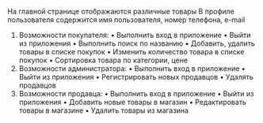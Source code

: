 На главной странице отображаются различные товары
В профиле пользователя содержится имя пользователя, номер телефона, e-mail
1.	Возможности покупателя:
•	Выполнить вход в приложение
•	Выйти из приложения
•	Выполнить поиск по названию
•	Добавить, удалить товары в списке покупок
•	Изменить количество товара в списке покупок
•	Сортировка товара по категории, цене
2.	Возможности администратора:
•	Выполнить вход в приложение
•	Выйти из приложения
•	Регистрировать новых продавцов
•	Удалять продавцов
3.	Возможности продавца:
•	Выполнить вход в приложение
•	Выйти из приложения
•	Добавить новые товары в магазин
•	Редактировать товары в магазине
•	Удалить товары из магазина
